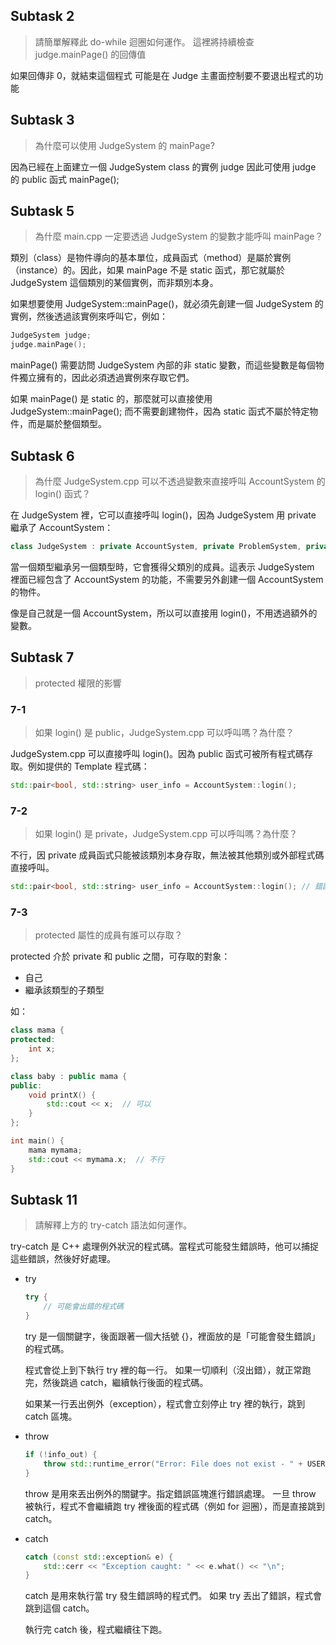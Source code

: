 ## Subtask 2
> 請簡單解釋此 do-while 迴圈如何運作。
這裡將持續檢查 judge.mainPage() 的回傳值

如果回傳非 0，就結束這個程式
可能是在 Judge 主畫面控制要不要退出程式的功能

## Subtask 3
> 為什麼可以使用 JudgeSystem 的 mainPage?

因為已經在上面建立一個 JudgeSystem class 的實例 judge
因此可使用 judge 的 public 函式 mainPage();

## Subtask 5
> 為什麼 main.cpp 一定要透過 JudgeSystem 的變數才能呼叫 mainPage？

類別（class）是物件導向的基本單位，成員函式（method）是屬於實例（instance）的。因此，如果 mainPage 不是 static 函式，那它就屬於 JudgeSystem 這個類別的某個實例，而非類別本身。

如果想要使用 JudgeSystem::mainPage()，就必須先創建一個 JudgeSystem 的實例，然後透過該實例來呼叫它，例如：

```cpp
JudgeSystem judge;
judge.mainPage();
```

mainPage() 需要訪問 JudgeSystem 內部的非 static 變數，而這些變數是每個物件獨立擁有的，因此必須透過實例來存取它們。

如果 mainPage() 是 static 的，那麼就可以直接使用 JudgeSystem::mainPage(); 而不需要創建物件，因為 static 函式不屬於特定物件，而是屬於整個類型。

## Subtask 6
> 為什麼 JudgeSystem.cpp 可以不透過變數來直接呼叫 AccountSystem 的 login() 函式？

在 JudgeSystem 裡，它可以直接呼叫 login()，因為 JudgeSystem 用 private 繼承了 AccountSystem：

```cpp
class JudgeSystem : private AccountSystem, private ProblemSystem, private MainPage
```
當一個類型繼承另一個類型時，它會獲得父類別的成員。這表示 JudgeSystem 裡面已經包含了 AccountSystem 的功能，不需要另外創建一個 AccountSystem 的物件。

像是自己就是一個 AccountSystem，所以可以直接用 login()，不用透過額外的變數。

## Subtask 7
> protected 權限的影響

### 7-1
> 如果 login() 是 public，JudgeSystem.cpp 可以呼叫嗎？為什麼？

JudgeSystem.cpp 可以直接呼叫 login()。因為 public 函式可被所有程式碼存取。例如提供的 Template 程式碼：

```cpp
std::pair<bool, std::string> user_info = AccountSystem::login();
```

### 7-2
> 如果 login() 是 private，JudgeSystem.cpp 可以呼叫嗎？為什麼？

不行，因 private 成員函式只能被該類別本身存取，無法被其他類別或外部程式碼直接呼叫。

```cpp
std::pair<bool, std::string> user_info = AccountSystem::login(); // 錯誤
```

### 7-3
> protected 屬性的成員有誰可以存取？

protected 介於 private 和 public 之間，可存取的對象：
- 自己
- 繼承該類型的子類型

如：
```cpp
class mama {
protected:
    int x;
};

class baby : public mama {
public:
    void printX() {
        std::cout << x;  // 可以
    }
};

int main() {
    mama mymama;
    std::cout << mymama.x;  // 不行
}
```

## Subtask 11
> 請解釋上方的 try-catch 語法如何運作。

try-catch 是 C++ 處理例外狀況的程式碼。當程式可能發生錯誤時，他可以捕捉這些錯誤，然後好好處理。


- try
    ```cpp
    try {
        // 可能會出錯的程式碼
    }
    ```
    try 是一個關鍵字，後面跟著一個大括號 {}，裡面放的是「可能會發生錯誤」的程式碼。

    程式會從上到下執行 try 裡的每一行。
    如果一切順利（沒出錯），就正常跑完，然後跳過 catch，繼續執行後面的程式碼。

    如果某一行丟出例外（exception），程式會立刻停止 try 裡的執行，跳到 catch 區塊。

- throw
    ```cpp
    if (!info_out) {
        throw std::runtime_error("Error: File does not exist - " + USER_DATA_PATH);
    }
    ```
    throw 是用來丟出例外的關鍵字。指定錯誤區塊進行錯誤處理。
    一旦 throw 被執行，程式不會繼續跑 try 裡後面的程式碼（例如 for 迴圈），而是直接跳到 catch。

- catch
    ```cpp
    catch (const std::exception& e) {
        std::cerr << "Exception caught: " << e.what() << "\n";
    }
    ```
    catch 是用來執行當 try 發生錯誤時的程式們。
    如果 try 丟出了錯誤，程式會跳到這個 catch。

    執行完 catch 後，程式繼續往下跑。